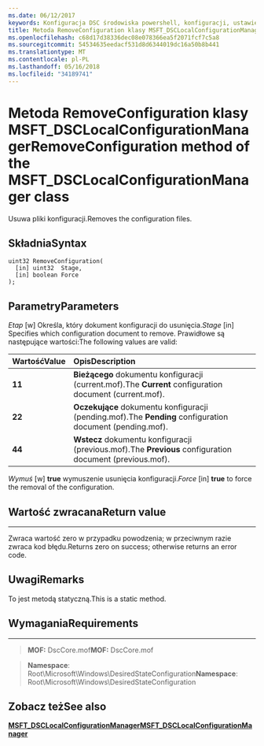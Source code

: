 ```yaml
---
ms.date: 06/12/2017
keywords: Konfiguracja DSC środowiska powershell, konfiguracji, ustawienia
title: Metoda RemoveConfiguration klasy MSFT_DSCLocalConfigurationManager
ms.openlocfilehash: c68d17d38336dec08e078366ea5f2071fcf7c5a8
ms.sourcegitcommit: 54534635eedacf531d8d6344019dc16a50b8b441
ms.translationtype: MT
ms.contentlocale: pl-PL
ms.lasthandoff: 05/16/2018
ms.locfileid: "34189741"
---
```

# <a name="removeconfiguration-method-of-the-msftdsclocalconfigurationmanager-class"></a><span data-ttu-id="3c412-103">Metoda RemoveConfiguration klasy MSFT_DSCLocalConfigurationManager</span><span class="sxs-lookup"><span data-stu-id="3c412-103">RemoveConfiguration method of the MSFT_DSCLocalConfigurationManager class</span></span>

<span data-ttu-id="3c412-104">Usuwa pliki konfiguracji.</span><span class="sxs-lookup"><span data-stu-id="3c412-104">Removes the configuration files.</span></span>

<a name="syntax"></a><span data-ttu-id="3c412-105">Składnia</span><span class="sxs-lookup"><span data-stu-id="3c412-105">Syntax</span></span>
------

```mof
uint32 RemoveConfiguration(
  [in] uint32  Stage,
  [in] boolean Force
);
```

<a name="parameters"></a><span data-ttu-id="3c412-106">Parametry</span><span class="sxs-lookup"><span data-stu-id="3c412-106">Parameters</span></span>
----------

<span data-ttu-id="3c412-107">*Etap* \[w\] Określa, który dokument konfiguracji do usunięcia.</span><span class="sxs-lookup"><span data-stu-id="3c412-107">*Stage* \[in\] Specifies which configuration document to remove.</span></span> <span data-ttu-id="3c412-108">Prawidłowe są następujące wartości:</span><span class="sxs-lookup"><span data-stu-id="3c412-108">The following values are valid:</span></span>

|<span data-ttu-id="3c412-109">Wartość</span><span class="sxs-lookup"><span data-stu-id="3c412-109">Value</span></span> |<span data-ttu-id="3c412-110">Opis</span><span class="sxs-lookup"><span data-stu-id="3c412-110">Description</span></span> |
|:--- |:---|
|<span data-ttu-id="3c412-111">**1**</span><span class="sxs-lookup"><span data-stu-id="3c412-111">**1**</span></span> | <span data-ttu-id="3c412-112">**Bieżącego** dokumentu konfiguracji (current.mof).</span><span class="sxs-lookup"><span data-stu-id="3c412-112">The **Current** configuration document (current.mof).</span></span> |
|<span data-ttu-id="3c412-113">**2**</span><span class="sxs-lookup"><span data-stu-id="3c412-113">**2**</span></span> | <span data-ttu-id="3c412-114">**Oczekujące** dokumentu konfiguracji (pending.mof).</span><span class="sxs-lookup"><span data-stu-id="3c412-114">The **Pending** configuration document (pending.mof).</span></span>  |
|<span data-ttu-id="3c412-115">**4**</span><span class="sxs-lookup"><span data-stu-id="3c412-115">**4**</span></span> | <span data-ttu-id="3c412-116">**Wstecz** dokumentu konfiguracji (previous.mof).</span><span class="sxs-lookup"><span data-stu-id="3c412-116">The **Previous** configuration document (previous.mof).</span></span> |

<span data-ttu-id="3c412-117">*Wymuś* \[w\] **true** wymuszenie usunięcia konfiguracji.</span><span class="sxs-lookup"><span data-stu-id="3c412-117">*Force* \[in\] **true** to force the removal of the configuration.</span></span>

## <a name="return-value"></a><span data-ttu-id="3c412-118">Wartość zwracana</span><span class="sxs-lookup"><span data-stu-id="3c412-118">Return value</span></span>
------------

<span data-ttu-id="3c412-119">Zwraca wartość zero w przypadku powodzenia; w przeciwnym razie zwraca kod błędu.</span><span class="sxs-lookup"><span data-stu-id="3c412-119">Returns zero on success; otherwise returns an error code.</span></span>

## <a name="remarks"></a><span data-ttu-id="3c412-120">Uwagi</span><span class="sxs-lookup"><span data-stu-id="3c412-120">Remarks</span></span>

<span data-ttu-id="3c412-121">To jest metodą statyczną.</span><span class="sxs-lookup"><span data-stu-id="3c412-121">This is a static method.</span></span>

## <a name="requirements"></a><span data-ttu-id="3c412-122">Wymagania</span><span class="sxs-lookup"><span data-stu-id="3c412-122">Requirements</span></span>
------------
><span data-ttu-id="3c412-123">**MOF:** DscCore.mof</span><span class="sxs-lookup"><span data-stu-id="3c412-123">**MOF:** DscCore.mof</span></span>

><span data-ttu-id="3c412-124">**Namespace**: Root\Microsoft\Windows\DesiredStateConfiguration</span><span class="sxs-lookup"><span data-stu-id="3c412-124">**Namespace**: Root\Microsoft\Windows\DesiredStateConfiguration</span></span>


## <a name="see-also"></a><span data-ttu-id="3c412-125">Zobacz też</span><span class="sxs-lookup"><span data-stu-id="3c412-125">See also</span></span>


[<span data-ttu-id="3c412-126">**MSFT_DSCLocalConfigurationManager**</span><span class="sxs-lookup"><span data-stu-id="3c412-126">**MSFT_DSCLocalConfigurationManager**</span></span>](msft-dsclocalconfigurationmanager.md)